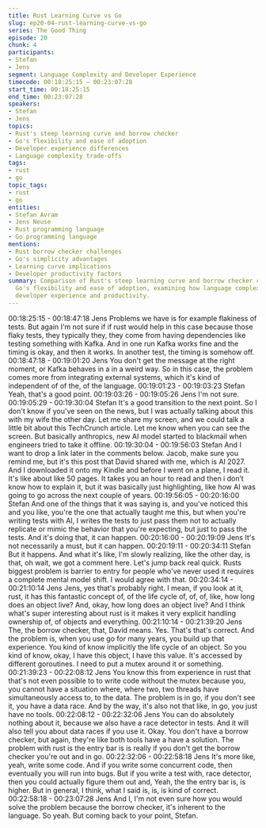 ```yaml
---
title: Rust Learning Curve vs Go
slug: ep20-04-rust-learning-curve-vs-go
series: The Good Thing
episode: 20
chunk: 4
participants:
- Stefan
- Jens
segment: Language Complexity and Developer Experience
timecode: 00:18:25:15 – 00:23:07:28
start_time: 00:18:25:15
end_time: 00:23:07:28
speakers:
- Stefan
- Jens
topics:
- Rust's steep learning curve and borrow checker
- Go's flexibility and ease of adoption
- Developer experience differences
- Language complexity trade-offs
tags:
- rust
- go
topic_tags:
- rust
- go
entities:
- Stefan Avram
- Jens Neuse
- Rust programming language
- Go programming language
mentions:
- Rust borrow checker challenges
- Go's simplicity advantages
- Learning curve implications
- Developer productivity factors
summary: Comparison of Rust's steep learning curve and borrow checker complexity against
  Go's flexibility and ease of adoption, examining how language complexity affects
  developer experience and productivity.
---
```

00:18:25:15 - 00:18:47:18
Jens
Problems we have is for example flakiness of tests. But again I'm not sure if if rust would help in
this case because those flaky tests, they typically they, they come from having dependencies
like testing something with Kafka. And in one run Kafka works fine and the timing is okay, and
then it works. In another test, the timing is somehow off.
00:18:47:18 - 00:19:01:20
Jens
You don't get the message at the right moment, or Kafka behaves in a in a weird way. So in this
case, the problem comes more from integrating external systems, which it's kind of independent
of of the, of the language.
00:19:01:23 - 00:19:03:23
Stefan
Yeah, that's a good point.
00:19:03:26 - 00:19:05:26
Jens
I'm not sure.
00:19:05:29 - 00:19:30:04
Stefan
It's a good transition to the next point. So I don't know if you've seen on the news, but I was
actually talking about this with my wife the other day. Let me share my screen, and we could talk
a little bit about this TechCrunch article. Let me know when you can see the screen. But
basically anthropics, new AI model started to blackmail when engineers tried to take it offline.
00:19:30:04 - 00:19:56:03
Stefan
And I want to drop a link later in the comments below. Jacob, make sure you remind me, but it's
this post that David shared with me, which is AI 2027. And I downloaded it onto my Kindle and
before I went on a plane, I read it. It's like about like 50 pages. It takes you an hour to read and
then i don’t know how to explain it, but it was basically just highlighting, like how AI was going to
go across the next couple of years.
00:19:56:05 - 00:20:16:00
Stefan
And one of the things that it was saying is, and you've noticed this and you like, you're the one
that actually taught me this, but when you're writing tests with AI, I writes the tests to just pass
them not to actually replicate or mimic the behavior that you're expecting, but just to pass the
tests. And it's doing that, it can happen.
00:20:16:00 - 00:20:19:09
Jens
It's not necessarily a must, but it can happen.
00:20:19:11 - 00:20:34:11
Stefan
But it happens. And what it's like, I'm slowly realizing, like the other day, is that, oh wait, we got
a comment here. Let's jump back real quick. Rusts biggest problem is barrier to entry for people
who've never used it requires a complete mental model shift. I would agree with that.
00:20:34:14 - 00:21:10:14
Jens
Jens, yes that's probably right. I mean, if you look at it, rust, it has this fantastic concept of, of
the life cycle of, of, of, like, how long does an object live? And, okay, how long does an object
live? And I think what's super interesting about rust is it makes it very explicit handling
ownership of, of objects and everything.
00:21:10:14 - 00:21:39:20
Jens
The, the borrow checker, that, David means. Yes. That's that's correct. And the problem is, when
you use go for many years, you build up that experience. You kind of know implicitly the life
cycle of an object. So you kind of know, okay, I have this object, I have this value. It's accessed
by different goroutines. I need to put a mutex around it or something.
00:21:39:23 - 00:22:08:12
Jens
You know this from experience in rust that that's not even possible to to write code without the
mutex because you, you cannot have a situation where, where two, two threads have
simultaneously access to, to the data. The problem is in go, if you don't see it, you have a data
race. And by the way, it's also not that like, in go, you just have no tools.
00:22:08:12 - 00:22:32:06
Jens
You can do absolutely nothing about it, because we also have a race detector in tests. And it will
also tell you about data races if you use it. Okay. You don't have a borrow checker, but again,
they're like both tools have a have a solution. The problem with rust is the entry bar is is really if
you don't get the borrow checker you're out and in go.
00:22:32:06 - 00:22:58:18
Jens
It's more like, yeah, write some code. And if you write some concurrent code, then eventually
you will run into bugs. But if you write a test with, race detector, then you could actually figure
them out and, Yeah, the the entry bar is, is higher. But in general, I think, what I said is, is, is
kind of correct.
00:22:58:18 - 00:23:07:28
Jens
And I, I'm not even sure how you would solve the problem because the borrow checker, it's
inherent to the language. So yeah. But coming back to your point, Stefan.